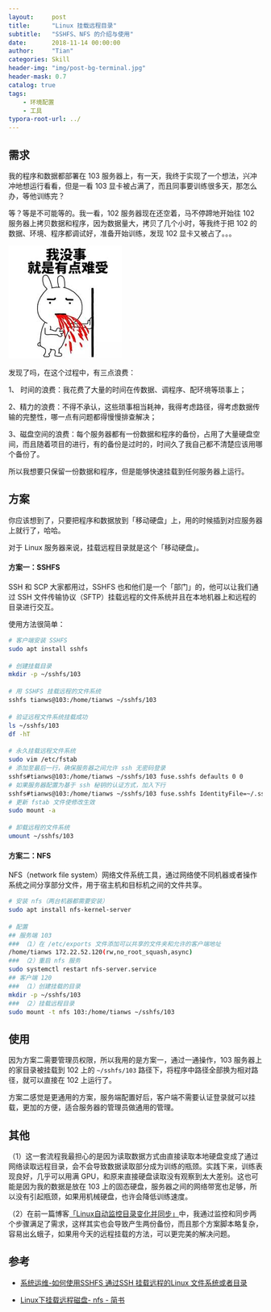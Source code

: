 ```yaml
---
layout:     post
title:      "Linux 挂载远程目录"
subtitle:   "SSHFS、NFS 的介绍与使用"
date:       2018-11-14 00:00:00
author:     "Tian"
categories: Skill
header-img: "img/post-bg-terminal.jpg"
header-mask: 0.7
catalog: true
tags:
    - 环境配置
    - 工具
typora-root-url: ../
---
```


## 需求

我的程序和数据都部署在 103 服务器上，有一天，我终于实现了一个想法，兴冲冲地想运行看看，但是一看 103 显卡被占满了，而且同事要训练很多天，那怎么办，等他训练完？

等？等是不可能等的。我一看，102 服务器现在还空着，马不停蹄地开始往 102 服务器上拷贝数据和程序，因为数据量大，拷贝了几个小时，等我终于把 102 的数据、环境、程序都调试好，准备开始训练，发现 102 显卡又被占了。。。



![images](/img/in-post/2018-11-14-remote-filesystem/images.jpeg)

发现了吗，在这个过程中，有三点浪费：

1、 时间的浪费：我花费了大量的时间在传数据、调程序、配环境等琐事上；

2、精力的浪费：不得不承认，这些琐事相当耗神，我得考虑路径，得考虑数据传输的完整性，哪一点有问题都得慢慢排查解决；

3、磁盘空间的浪费：每个服务器都有一份数据和程序的备份，占用了大量硬盘空间，而且随着项目的进行，有的备份是过时的，时间久了我自己都不清楚应该用哪个备份了。

所以我想要只保留一份数据和程序，但是能够快速挂载到任何服务器上运行。

## 方案

你应该想到了，只要把程序和数据放到「移动硬盘」上，用的时候插到对应服务器上就行了，哈哈。

对于 Linux 服务器来说，挂载远程目录就是这个「移动硬盘」。

#### 方案一：SSHFS

SSH 和 SCP 大家都用过，SSHFS 也和他们是一个「部门」的，他可以让我们通过 SSH 文件传输协议（SFTP）挂载远程的文件系统并且在本地机器上和远程的目录进行交互。

使用方法很简单：

```bash
# 客户端安装 SSHFS
sudo apt install sshfs 

# 创建挂载目录
mkdir -p ~/sshfs/103 

# 用 SSHFS 挂载远程的文件系统
sshfs tianws@103:/home/tianws ~/sshfs/103 

# 验证远程文件系统挂载成功
ls ~/sshfs/103
df -hT

# 永久挂载远程文件系统
sudo vim /etc/fstab
# 添加至最后一行，确保服务器之间允许 ssh 无密码登录
sshfs#tianws@103:/home/tianws ~/sshfs/103 fuse.sshfs defaults 0 0 
# 如果服务器配置为基于 ssh 秘钥的认证方式，加入下行
sshfs#tianws@103:/home/tianws ~/sshfs/103 fuse.sshfs IdentityFile=~/.ssh/id_rsa defaults 0 0
# 更新 fstab 文件使修改生效
sudo mount -a

# 卸载远程的文件系统
umount ~/sshfs/103
```

#### 方案二：NFS

NFS（network file system）网络文件系统工具，通过网络使不同机器或者操作系统之间分享部分文件，用于宿主机和目标机之间的文件共享。

```bash
# 安装 nfs（两台机器都需要安装）
sudo apt install nfs-kernel-server

# 配置
## 服务端 103
### （1）在 /etc/exports 文件添加可以共享的文件夹和允许的客户端地址
/home/tianws 172.22.52.120(rw,no_root_squash,async)
### （2）重启 nfs 服务
sudo systemctl restart nfs-server.service
## 客户端 120
### （1）创建挂载的目录
mkdir -p ~/sshfs/103
### （2）挂载远程目录
sudo mount -t nfs 103:/home/tianws ~/sshfs/103
```

## 使用

因为方案二需要管理员权限，所以我用的是方案一，通过一通操作，103 服务器上的家目录被挂载到 102 上的 `~/sshfs/103` 路径下，将程序中路径全部换为相对路径，就可以直接在 102 上运行了。

方案二感觉是更通用的方案，服务端配置好后，客户端不需要认证登录就可以挂载，更加的方便，适合服务器的管理员做通用的管理。

## 其他

（1）这一套流程我最担心的是因为读取数据方式由直接读取本地硬盘变成了通过网络读取远程目录，会不会导致数据读取部分成为训练的瓶颈。实践下来，训练表现良好，几乎可以用满 GPU，和原来直接硬盘读取没有观察到太大差别。这也可能是因为我的数据是放在 103 上的固态硬盘，服务器之间的网络带宽也足够，所以没有引起瓶颈，如果用机械硬盘，也许会降低训练速度。

（2）在前一篇博客[「Linux自动监控目录变化并同步」](https://tianws.github.io/skill/2018/10/27/auto-synchronization/)中，我通过监控和同步两个步骤满足了需求，这样其实也会导致产生两份备份，而且那个方案脚本略复杂，容易出幺蛾子，如果用今天的远程挂载的方法，可以更完美的解决问题。

## 参考

- [系统运维-如何使用SSHFS 通过SSH 挂载远程的Linux 文件系统或者目录](https://linux.cn/article-7855-1.html)

- [Linux下挂载远程磁盘- nfs - 简书](https://www.jianshu.com/p/cc2893b2a8b8)

